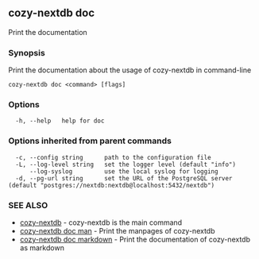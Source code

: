 ## cozy-nextdb doc

Print the documentation

### Synopsis

Print the documentation about the usage of cozy-nextdb in command-line

```
cozy-nextdb doc <command> [flags]
```

### Options

```
  -h, --help   help for doc
```

### Options inherited from parent commands

```
  -c, --config string      path to the configuration file
  -L, --log-level string   set the logger level (default "info")
      --log-syslog         use the local syslog for logging
  -d, --pg-url string      set the URL of the PostgreSQL server (default "postgres://nextdb:nextdb@localhost:5432/nextdb")
```

### SEE ALSO

* [cozy-nextdb](cozy-nextdb.md)	 - cozy-nextdb is the main command
* [cozy-nextdb doc man](cozy-nextdb_doc_man.md)	 - Print the manpages of cozy-nextdb
* [cozy-nextdb doc markdown](cozy-nextdb_doc_markdown.md)	 - Print the documentation of cozy-nextdb as markdown

